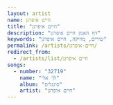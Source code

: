 ```yaml
---
layout: artist
name: חיים איפרגן
title: "חיים איפרגן"
description: "דף האמן חיים איפרגן"
keywords: "שירים, מוזיקה, חיים איפרגן"
permalink: /artists/חיים-איפרגן/
redirect_from:
  - /artists/list/חיים איפרגן
songs:
  - number: "32719"
    name: "לך אלי"
    album: "סינגלים"
    artist: "חיים איפרגן"
---
```

